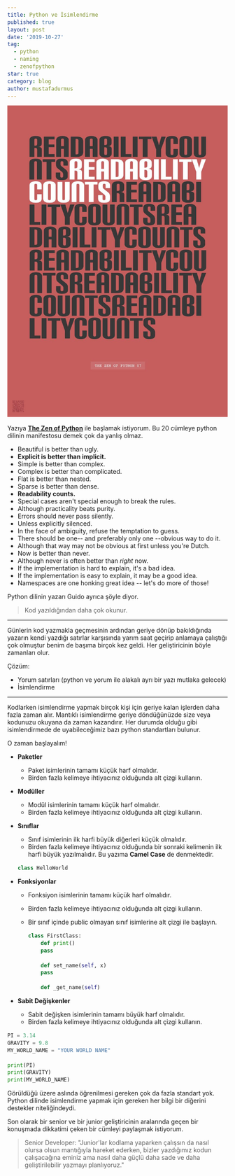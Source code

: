 ```yaml
---
title: Python ve İsimlendirme
published: true
layout: post
date: '2019-10-27'
tag:
  - python
  - naming
  - zenofpython
star: true
category: blog
author: mustafadurmus
---
```

![Screenshot](/assets/images/readability_counts.jpg)

Yazıya [**The Zen of Python**]((https://zen-of-python.info/)) ile başlamak istiyorum. Bu 20 cümleye python dilinin manifestosu demek çok da yanlış olmaz.

- Beautiful is better than ugly.
- **Explicit is better than implicit.**
- Simple is better than complex.
- Complex is better than complicated.
- Flat is better than nested.
- Sparse is better than dense.
- **Readability counts.**
- Special cases aren't special enough to break the rules.
- Although practicality beats purity.
- Errors should never pass silently.
- Unless explicitly silenced.
- In the face of ambiguity, refuse the temptation to guess.
- There should be one-- and preferably only one --obvious way to do it.
- Although that way may not be obvious at first unless you're Dutch.
- Now is better than never.
- Although never is often better than *right* now.
- If the implementation is hard to explain, it's a bad idea.
- If the implementation is easy to explain, it may be a good idea.
- Namespaces are one honking great idea -- let's do more of those!

Python dilinin yazarı Guido ayrıca şöyle diyor.

> Kod yazıldığından daha çok okunur.

------

Günlerin kod yazmakla geçmesinin ardından geriye dönüp bakıldığında yazarın kendi yazdığı satırlar karşısında yarım saat geçirip anlamaya çalıştığı çok olmuştur benim de başıma birçok kez geldi. Her geliştiricinin böyle zamanları olur. 

Çözüm:

- Yorum satırları (python ve yorum ile alakalı ayrı bir yazı mutlaka gelecek)
- İsimlendirme

------

Kodlarken isimlendirme yapmak birçok kişi için geriye kalan işlerden daha fazla zaman alır. Mantıklı isimlendirme geriye döndüğünüzde size veya kodunuzu okuyana da zaman kazandırır. Her durumda olduğu gibi isimlendirmede de uyabileceğimiz bazı python standartları bulunur.

O zaman başlayalım!

- **Paketler**

  - Paket isimlerinin tamamı küçük harf olmalıdır.
  - Birden fazla kelimeye ihtiyacınız olduğunda alt çizgi kullanın.

- **Modüller**

  - Modül isimlerinin tamamı küçük harf olmalıdır.
  - Birden fazla kelimeye ihtiyacınız olduğunda alt çizgi kullanın.

- **Sınıflar**

  - Sınıf isimlerinin ilk harfi büyük diğerleri küçük olmalıdır.
  - Birden fazla kelimeye ihtiyacınız olduğunda bir sonraki kelimenin ilk harfi büyük yazılmalıdır. Bu yazıma **Camel Case** de denmektedir.
  
  
  ```python
  class HelloWorld
  ```

- **Fonksiyonlar**

  - Fonksiyon isimlerinin tamamı küçük harf olmalıdır.

  - Birden fazla kelimeye ihtiyacınız olduğunda alt çizgi kullanın.

  - Bir sınıf içinde public olmayan sınıf isimlerine alt çizgi ile başlayın.

    ```python
    class FirstClass:
        def print()
	    pass
	
        def set_name(self, x)
	    pass
    
        def _get_name(self)
    
    ```

- **Sabit Değişkenler**

  - Sabit değişken isimlerinin tamamı büyük harf olmalıdır.
  - Birden fazla kelimeye ihtiyacınız olduğunda alt çizgi kullanın.

```python
PI = 3.14
GRAVITY = 9.8
MY_WORLD_NAME = "YOUR WORLD NAME"

print(PI)
print(GRAVITY)
print(MY_WORLD_NAME)
```

Görüldüğü üzere aslında öğrenilmesi gereken çok da fazla standart yok. Python dilinde isimlendirme yapmak için gereken her bilgi bir diğerini destekler niteliğindeydi. 

Son olarak bir senior ve bir junior geliştiricinin aralarında geçen bir konuşmada dikkatimi çeken bir cümleyi paylaşmak istiyorum.

> Senior Developer: "Junior'lar kodlama yaparken çalışsın da nasıl olursa olsun mantığıyla hareket ederken, bizler yazdığımız kodun çalışacağına eminiz ama nasıl daha güçlü daha sade ve daha geliştirilebilir yazmayı planlıyoruz."
